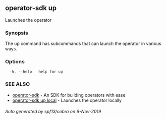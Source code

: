 ## operator-sdk up

Launches the operator

### Synopsis

The up command has subcommands that can launch the operator in various ways.


### Options

```
  -h, --help   help for up
```

### SEE ALSO

* [operator-sdk](operator-sdk.md)	 - An SDK for building operators with ease
* [operator-sdk up local](operator-sdk_up_local.md)	 - Launches the operator locally

###### Auto generated by spf13/cobra on 6-Nov-2019
